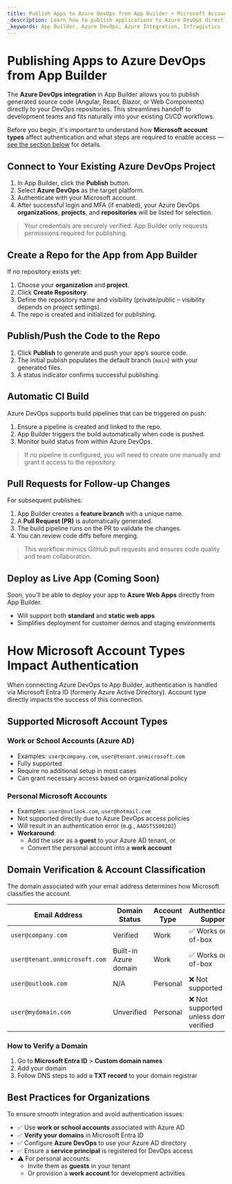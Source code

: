 ```yaml
---
title: Publish Apps to Azure DevOps from App Builder + Microsoft Account Type Requirements
_description: Learn how to publish applications to Azure DevOps directly from App Builder and understand how different Microsoft account types impact authentication and access.
_keywords: App Builder, Azure DevOps, Azure Integration, Infragistics
---
```


# Publishing Apps to Azure DevOps from App Builder

The **Azure DevOps integration** in App Builder allows you to publish generated source code (Angular, React, Blazor, or Web Components) directly to your DevOps repositories. This streamlines handoff to development teams and fits naturally into your existing CI/CD workflows.

Before you begin, it's important to understand how **Microsoft account types** affect authentication and what steps are required to enable access — [see the section below](#how-microsoft-account-types-impact-authentication) for details.

## Connect to Your Existing Azure DevOps Project

1. In App Builder, click the **Publish** button.
2. Select **Azure DevOps** as the target platform.
3. Authenticate with your Microsoft account.
4. After successful login and MFA (if enabled), your Azure DevOps **organizations**, **projects**, and **repositories** will be listed for selection.

> Your credentials are securely verified. App Builder only requests permissions required for publishing.


## Create a Repo for the App from App Builder

If no repository exists yet:

1. Choose your **organization** and **project**.
2. Click **Create Repository**.
3. Define the repository name and visibility (private/public – visibility depends on project settings).
4. The repo is created and initialized for publishing.

## Publish/Push the Code to the Repo

1. Click **Publish** to generate and push your app’s source code.
2. The initial publish populates the default branch (`main`) with your generated files.
3. A status indicator confirms successful publishing.

## Automatic CI Build

Azure DevOps supports build pipelines that can be triggered on push:

1. Ensure a pipeline is created and linked to the repo.
2. App Builder triggers the build automatically when code is pushed.
3. Monitor build status from within Azure DevOps.

> If no pipeline is configured, you will need to create one manually and grant it access to the repository.

## Pull Requests for Follow-up Changes

For subsequent publishes:

1. App Builder creates a **feature branch** with a unique name.
2. A **Pull Request (PR)** is automatically generated.
3. The build pipeline runs on the PR to validate the changes.
4. You can review code diffs before merging.

> This workflow mimics GitHub pull requests and ensures code quality and team collaboration.

## Deploy as Live App (Coming Soon)

Soon, you’ll be able to deploy your app to **Azure Web Apps** directly from App Builder.

- Will support both **standard** and **static web apps**
- Simplifies deployment for customer demos and staging environments

# How Microsoft Account Types Impact Authentication

When connecting Azure DevOps to App Builder, authentication is handled via Microsoft Entra ID (formerly Azure Active Directory). Account type directly impacts the success of this connection.

## Supported Microsoft Account Types

### Work or School Accounts (Azure AD)

- Examples: `user@company.com`, `user@tenant.onmicrosoft.com`
- Fully supported
- Require no additional setup in most cases
- Can grant necessary access based on organizational policy

### Personal Microsoft Accounts

- Examples: `user@outlook.com`, `user@hotmail.com`
- Not supported directly due to Azure DevOps access policies
- Will result in an authentication error (e.g., `AADSTS500202`)
- **Workaround**:
  - Add the user as a **guest** to your Azure AD tenant, or
  - Convert the personal account into a **work account**

## Domain Verification & Account Classification

The domain associated with your email address determines how Microsoft classifies the account.

| **Email Address**             | **Domain Status**     | **Account Type** | **Authentication Support**             |
|------------------------------|-----------------------|------------------|----------------------------------------|
| `user@company.com`           | Verified              | Work             | ✅ Works out-of-box                     |
| `user@tenant.onmicrosoft.com`| Built-in Azure domain | Work             | ✅ Works out-of-box                     |
| `user@outlook.com`           | N/A                   | Personal         | ❌ Not supported                        |
| `user@mydomain.com`          | Unverified            | Personal         | ❌ Not supported unless domain verified |

### How to Verify a Domain

1. Go to **Microsoft Entra ID** > **Custom domain names**
2. Add your domain
3. Follow DNS steps to add a **TXT record** to your domain registrar


## Best Practices for Organizations

To ensure smooth integration and avoid authentication issues:

- ✅ Use **work or school accounts** associated with Azure AD
- ✅ **Verify your domains** in Microsoft Entra ID
- ✅ Configure **Azure DevOps** to use your Azure AD directory
- ✅ Ensure a **service principal** is registered for DevOps access
- ⚠ For personal accounts:
  - Invite them as **guests** in your tenant
  - Or provision a **work account** for development activities
